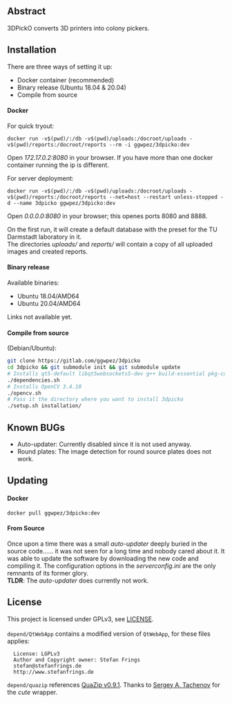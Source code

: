 ## Abstract
3DPickO converts 3D printers into colony pickers.

## Installation
There are three ways of setting it up:  
  - Docker container (recommended)
  - Binary release (Ubuntu 18.04 & 20.04)
  - Compile from source

#### Docker
For quick tryout:
```
docker run -v$(pwd)/:/db -v$(pwd)/uploads:/docroot/uploads -v$(pwd)/reports:/docroot/reports --rm -i ggwpez/3dpicko:dev
```
Open *172.17.0.2:8080* in your browser. If you have more than one docker container running the ip is different.  

For server deployment:
```
docker run -v$(pwd)/:/db -v$(pwd)/uploads:/docroot/uploads -v$(pwd)/reports:/docroot/reports --net=host --restart unless-stopped -d --name 3dpicko ggwpez/3dpicko:dev
```
Open *0.0.0.0:8080* in your browser; this openes ports 8080 and 8888.

On the first run, it will create a default database with the preset for the TU Darmstadt laboratory in it.  
The directories *uploads/* and *reports/* will contain a copy of all uploaded images and created reports.

#### Binary release
Available binaries:  
- Ubuntu 18.04/AMD64
- Ubuntu 20.04/AMD64

Links not available yet.

#### Compile from source
(Debian/Ubuntu):
```sh
git clone https://gitlab.com/ggwpez/3dpicko
cd 3dpicko && git submodule init && git submodule update
# Installs qt5-default libqt5websockets5-dev g++ build-essential pkg-config zlib1g-dev
./dependencies.sh
# Installs OpenCV 3.4.10
./opencv.sh
# Pass it the directory where you want to install 3dpicko
./setup.sh installation/
```

## Known BUGs
- Auto-updater: Currently disabled since it is not used anyway.
- Round plates: The image detection for round source plates does not work.

## Updating
#### Docker
```
docker pull ggwpez/3dpicko:dev
```

#### From Source
Once upon a time there was a small *auto-updater* deeply buried in the source code…… it was not seen for a long time and nobody cared about it. It was able to update the software by downloading the new code and compiling it. The configuration options in the *serverconfig.ini* are the only remnants of its former glory.  
__TLDR__: The *auto-updater* does currently not work.

## License
This project is licensed under GPLv3, see [LICENSE](LICENSE).
<br/>
<br/>
`depend/QtWebApp` contains a modified version of `QtWebApp`, for these files applies:
```
  License: LGPLv3
  Author and Copyright owner: Stefan Frings
  stefan@stefanfrings.de
  http://www.stefanfrings.de
```
`depend/quazip` references [QuaZip v0.9.1](https://github.com/stachenov/quazip). Thanks to [Sergey A. Tachenov](https://github.com/stachenov) for the *cute* wrapper.